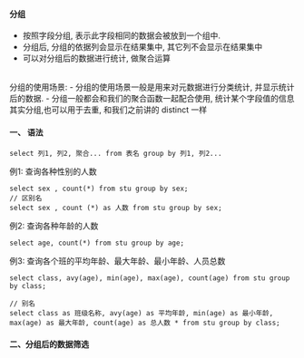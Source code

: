 #### 分组
- 按照字段分组, 表示此字段相同的数据会被放到一个组中.
- 分组后, 分组的依据列会显示在结果集中, 其它列不会显示在结果集中
- 可以对分组后的数据进行统计, 做聚合运算



<br>
分组的使用场景: 
- 分组的使用场景一般是用来对元数据进行分类统计, 并显示统计后的数据.
- 分组一般都会和我们的聚合函数一起配合使用, 统计某个字段值的信息

<br>
其实分组,也可以用于去重, 和我们之前讲的 distinct 一样

#### 一、 语法

```
select 列1, 列2, 聚合... from 表名 group by 列1, 列2...
```

例1: 查询各种性别的人数

```
select sex , count(*) from stu group by sex;
// 区别名
select sex , count (*) as 人数 from stu group by sex;
```


例2: 查询各种年龄的人数
```
select age, count(*) from stu group by age;
```

例3: 查询各个班的平均年龄、最大年龄、最小年龄、人员总数
```
select class, avy(age), min(age), max(age), count(age) from stu group by class;

// 别名
select class as 班级名称, avy(age) as 平均年龄, min(age) as 最小年龄, max(age) as 最大年龄, count(age) as 总人数 * from stu group by class;
``` 

#### 二、分组后的数据筛选

